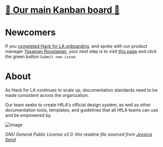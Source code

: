 # [📌 Our main Kanban board 📌](https://github.com/hackforla/design-systems/projects/1) 

# Newcomers

If you [completed Hack for LA onboarding](https://www.hackforla.org/getting-started), and spoke with our product manager [Yasaman Roostaeian](https://hackforla.slack.com/archives/CH2U1CB9Q), your next step is to visit [this page](https://github.com/hackforla/design-systems/issues/new?assignees=&labels=size%3A+1+pt&template=1-onboarding.md&title=Learn+about+design+systems+and+using+Github) and click the green button `Submit new issue`.

# About

As Hack for LA continues to scale up, documentation standards need to be made consistent across the organization.

Our team seeks to create HfLA's official design system, as well as other documentation tools, templates, and guidelines that all HfLA teams can use and be empowered by.

![image](https://user-images.githubusercontent.com/97491788/165332074-82e1719f-063e-409e-ad42-f7b186ef1a96.png)

_GNU General Public License v2.0. this readme file sourced from [Jessica Sand](http://jessicasand.com/other-stuff/just-enough-docs/)_
